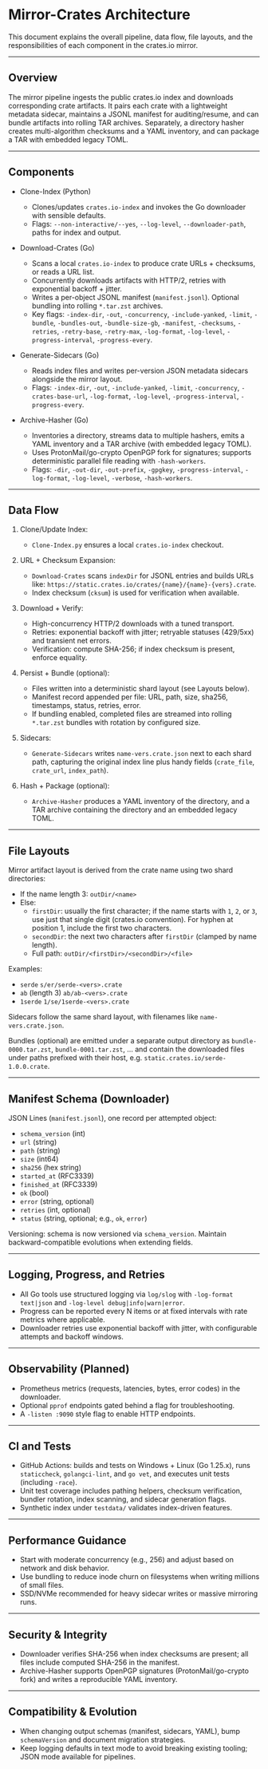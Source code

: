 # Mirror-Crates Architecture

This document explains the overall pipeline, data flow, file layouts, and the responsibilities of each component in the crates.io mirror.

---

## Overview

The mirror pipeline ingests the public crates.io index and downloads corresponding crate artifacts. It pairs each crate with a lightweight metadata sidecar, maintains a JSONL manifest for auditing/resume, and can bundle artifacts into rolling TAR archives. Separately, a directory hasher creates multi-algorithm checksums and a YAML inventory, and can package a TAR with embedded legacy TOML.

---

## Components

- Clone-Index (Python)
  - Clones/updates `crates.io-index` and invokes the Go downloader with sensible defaults.
  - Flags: `--non-interactive/--yes`, `--log-level`, `--downloader-path`, paths for index and output.

- Download-Crates (Go)
  - Scans a local `crates.io-index` to produce crate URLs + checksums, or reads a URL list.
  - Concurrently downloads artifacts with HTTP/2, retries with exponential backoff + jitter.
  - Writes a per-object JSONL manifest (`manifest.jsonl`). Optional bundling into rolling `*.tar.zst` archives.
  - Key flags: `-index-dir`, `-out`, `-concurrency`, `-include-yanked`, `-limit`, `-bundle`, `-bundles-out`, `-bundle-size-gb`, `-manifest`, `-checksums`, `-retries`, `-retry-base`, `-retry-max`, `-log-format`, `-log-level`, `-progress-interval`, `-progress-every`.

- Generate-Sidecars (Go)
  - Reads index files and writes per-version JSON metadata sidecars alongside the mirror layout.
  - Flags: `-index-dir`, `-out`, `-include-yanked`, `-limit`, `-concurrency`, `-crates-base-url`, `-log-format`, `-log-level`, `-progress-interval`, `-progress-every`.

- Archive-Hasher (Go)
  - Inventories a directory, streams data to multiple hashers, emits a YAML inventory and a TAR archive (with embedded legacy TOML).
  - Uses ProtonMail/go-crypto OpenPGP fork for signatures; supports deterministic parallel file reading with `-hash-workers`.
  - Flags: `-dir`, `-out-dir`, `-out-prefix`, `-gpgkey`, `-progress-interval`, `-log-format`, `-log-level`, `-verbose`, `-hash-workers`.

---

## Data Flow

1) Clone/Update Index:
   - `Clone-Index.py` ensures a local `crates.io-index` checkout.

2) URL + Checksum Expansion:
   - `Download-Crates` scans `indexDir` for JSONL entries and builds URLs like:
     `https://static.crates.io/crates/{name}/{name}-{vers}.crate`.
   - Index checksum (`cksum`) is used for verification when available.

3) Download + Verify:
   - High-concurrency HTTP/2 downloads with a tuned transport.
   - Retries: exponential backoff with jitter; retryable statuses (429/5xx) and transient net errors.
   - Verification: compute SHA-256; if index checksum is present, enforce equality.

4) Persist + Bundle (optional):
   - Files written into a deterministic shard layout (see Layouts below).
   - Manifest record appended per file: URL, path, size, sha256, timestamps, status, retries, error.
   - If bundling enabled, completed files are streamed into rolling `*.tar.zst` bundles with rotation by configured size.

5) Sidecars:
   - `Generate-Sidecars` writes `name-vers.crate.json` next to each shard path, capturing the original index line plus handy fields (`crate_file`, `crate_url`, `index_path`).

6) Hash + Package (optional):
   - `Archive-Hasher` produces a YAML inventory of the directory, and a TAR archive containing the directory and an embedded legacy TOML.

---

## File Layouts

Mirror artifact layout is derived from the crate name using two shard directories:

- If the name length  3: `outDir/<name>`
- Else:
  - `firstDir`: usually the first character; if the name starts with `1`, `2`, or `3`, use just that single digit (crates.io convention). For hyphen at position 1, include the first two characters.
  - `secondDir`: the next two characters after `firstDir` (clamped by name length).
  - Full path: `outDir/<firstDir>/<secondDir>/<file>`

Examples:
- `serde`  `s/er/serde-<vers>.crate`
- `ab` (length  3)  `ab/ab-<vers>.crate`
- `1serde`  `1/se/1serde-<vers>.crate`

Sidecars follow the same shard layout, with filenames like `name-vers.crate.json`.

Bundles (optional) are emitted under a separate output directory as `bundle-0000.tar.zst`, `bundle-0001.tar.zst`, ... and contain the downloaded files under paths prefixed with their host, e.g. `static.crates.io/serde-1.0.0.crate`.

---

## Manifest Schema (Downloader)

JSON Lines (`manifest.jsonl`), one record per attempted object:

- `schema_version` (int)
- `url` (string)
- `path` (string)
- `size` (int64)
- `sha256` (hex string)
- `started_at` (RFC3339)
- `finished_at` (RFC3339)
- `ok` (bool)
- `error` (string, optional)
- `retries` (int, optional)
- `status` (string, optional; e.g., `ok`, `error`)

Versioning: schema is now versioned via `schema_version`. Maintain backward-compatible evolutions when extending fields.

---

## Logging, Progress, and Retries

- All Go tools use structured logging via `log/slog` with `-log-format text|json` and `-log-level debug|info|warn|error`.
- Progress can be reported every N items or at fixed intervals with rate metrics where applicable.
- Downloader retries use exponential backoff with jitter, with configurable attempts and backoff windows.

---

## Observability (Planned)

- Prometheus metrics (requests, latencies, bytes, error codes) in the downloader.
- Optional `pprof` endpoints gated behind a flag for troubleshooting.
- A `-listen :9090` style flag to enable HTTP endpoints.

---

## CI and Tests

- GitHub Actions: builds and tests on Windows + Linux (Go 1.25.x), runs `staticcheck`, `golangci-lint`, and `go vet`, and executes unit tests (including `-race`).
- Unit test coverage includes pathing helpers, checksum verification, bundler rotation, index scanning, and sidecar generation flags.
- Synthetic index under `testdata/` validates index-driven features.

---

## Performance Guidance

- Start with moderate concurrency (e.g., 256) and adjust based on network and disk behavior.
- Use bundling to reduce inode churn on filesystems when writing millions of small files.
- SSD/NVMe recommended for heavy sidecar writes or massive mirroring runs.

---

## Security & Integrity

- Downloader verifies SHA-256 when index checksums are present; all files include computed SHA-256 in the manifest.
- Archive-Hasher supports OpenPGP signatures (ProtonMail/go-crypto fork) and writes a reproducible YAML inventory.

---

## Compatibility & Evolution

- When changing output schemas (manifest, sidecars, YAML), bump `schemaVersion` and document migration strategies.
- Keep logging defaults in text mode to avoid breaking existing tooling; JSON mode available for pipelines.
